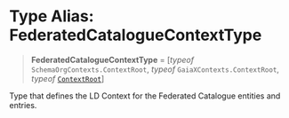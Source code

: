 # Type Alias: FederatedCatalogueContextType

> **FederatedCatalogueContextType** = \[*typeof* `SchemaOrgContexts.ContextRoot`, *typeof* `GaiaXContexts.ContextRoot`, *typeof* [`ContextRoot`](../variables/FederatedCatalogueContexts.md#contextroot)\]

Type that defines the LD Context for the Federated Catalogue entities and entries.
